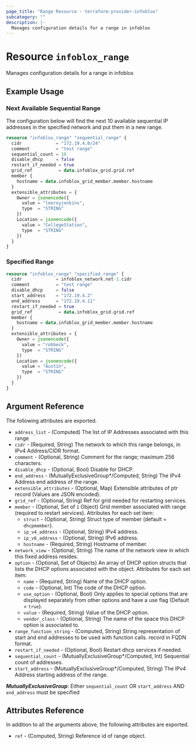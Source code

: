 ```yaml
---
page_title: "Range Resource - terraform-provider-infoblox"
subcategory: ""
description: |-
  Manages configuration details for a range in infoblox
---
```


# Resource `infoblox_range`

Manages configuration details for a range in infoblox

## Example Usage

### Next Available Sequential Range

The configuration below will find the next 10 available sequential IP addresses in the specified network and put them in a new range.

```terraform
resource "infoblox_range" "sequential_range" {
  cidr             = "172.19.4.0/24"
  comment          = "test range"
  sequential_count = 10
  disable_dhcp     = false
  restart_if_needed = true
  grid_ref          = data.infoblox_grid.grid.ref
  member {
    hostname = data.infoblox_grid_member.member.hostname
  }
  extensible_attributes = {
    Owner = jsonencode({
      value = "leeroyjenkins",
      type  = "STRING"
    })
    Location = jsonencode({
      value = "CollegeStation",
      type  = "STRING"
    })
  }
}
```

### Specified Range
```terraform
resource "infoblox_range" "specified_range" {
  cidr             = infoblox_network.net-1.cidr
  comment          = "test range"
  disable_dhcp     = false
  start_address    = "172.19.4.2"
  end_address      = "172.19.4.11"
  restart_if_needed = true
  grid_ref          = data.infoblox_grid.grid.ref
  member {
    hostname = data.infoblox_grid_member.member.hostname
  }
  extensible_attributes = {
    Owner = jsonencode({
      value = "robbeck",
      type  = "STRING"
    })
    Location = jsonencode({
      value = "Austin",
      type  = "STRING"
    })
  }
}
```

## Argument Reference

The following attributes are exported.

- `address_list` -  (Computed) The list of IP Addresses associated with this range
- `cidr` -  (Required, String) The network to which this range belongs, in IPv4 Address/CIDR format.
- `comment` - (Optional, String) Comment for the range; maximum 256 characters.
- `disable_dhcp` - (Optional, Bool) Disable for DHCP.
- `end_address` -  (MutuallyExclusiveGroup*/Computed, String) The IPv4 Address end address of the range.
- `extensible_attributes` - (Optional, Map) Extensible attributes of ptr record (Values are JSON encoded).
- `grid_ref` -  (Optional, String) Ref for grid needed for restarting services.
- `member` - (Optional, Set of `1` Object) Grid member associated with range (required to restart services).  Attributes for each set item:
  - `struct` - (Optional, String) Struct type of member (default = `dhcpmember`).
  - `ip_v4_address` - (Optional, String) IPv4 address.
  - `ip_v6_address` - (Optional, String) IPv6 address.
  - `hostname` - (Required, String) Hostname of member.
- `network_view` -  (Optional, String) The name of the network view in which this fixed address resides.
- `option` - (Optional, Set of Objects) An array of DHCP option structs that lists the DHCP options associated with the object.  Attributes for each set item:
  - `name` - (Required, String) Name of the DHCP option.
  - `code` - (Optional, Int) The code of the DHCP option.
  - `use_option` - (Optional, Bool) Only applies to special options that are displayed separately from other options and have a use flag (Default = `true`).
  - `value` - (Required, String) Value of the DHCP option.
  - `vendor_class` - (Optional, String) The name of the space this DHCP option is associated to.
- `range_function_string` -  (Computed, String) String representation of start and end addresses to be used with function calls. record in FQDN format.
- `restart_if_needed` -  (Optional, Bool) Restart dhcp services if needed.
- `sequential_count` - (MutuallyExclusiveGroup*/Computed, Int) Sequential count of addresses.
- `start_address` -  (MutuallyExclusiveGroup*/Computed, String) The IPv4 Address starting address of the range.

**_MutuallyExclusiveGroup_**: Either `sequential_count` OR `start_address` AND `end_address` must be specified

## Attributes Reference

In addition to all the arguments above, the following attributes are exported.

- `ref` -  (Computed, String) Reference id of range object.